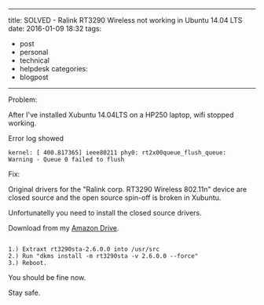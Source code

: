 
---
title: SOLVED - Ralink RT3290 Wireless not working in Ubuntu 14.04 LTS
date: 2016-01-09 18:32
tags:
 - post
 - personal
 - technical
 - helpdesk
categories:
 - blogpost
---

Problem:

After I've installed Xubuntu 14.04LTS on a HP250 laptop, wifi stopped working.

Error log showed 

<code>kernel: [  400.817365] ieee80211 phy0: rt2x00queue_flush_queue: Warning - Queue 0 failed to flush</code>

Fix:

Original drivers for the "Ralink corp. RT3290 Wireless 802.11n" device are closed source and the open source spin-off is broken in Xubuntu.

Unfortunatelly you need to install the closed source drivers.

Download from my [Amazon Drive][1].

<code>
1.) Extraxt rt3290sta-2.6.0.0 into /usr/src
2.) Run "dkms install -m rt3290sta -v 2.6.0.0 --force"
3.) Reboot.
</code>

You should be fine now.

Stay safe.


[1]: https://www.amazon.com/clouddrive/share/LXwUZJy7CLDR1ytAOMHvVtPIJmJc0iyz4uzXctzawNL?ref_=cd_ph_share_link_copy


